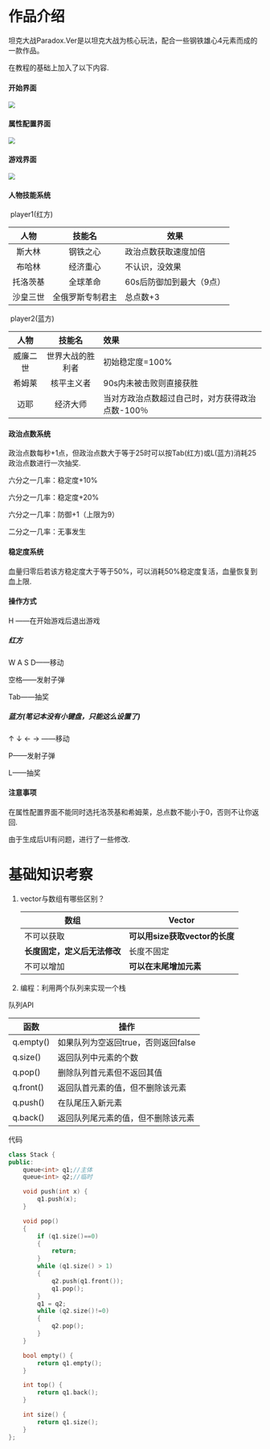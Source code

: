 # 作品介绍

坦克大战Paradox.Ver是以坦克大战为核心玩法，配合一些钢铁雄心4元素而成的一款作品。

在教程的基础上加入了以下内容.

#### 开始界面

<img src="http://test.l-snow.com/TankWar/Lily_Screenshot_1639195351.png" style="zoom:80%;" />

#### 属性配置界面

<img src="http://test.l-snow.com/TankWar/Lily_Screenshot_1639195364.png" style="zoom: 80%;" />

#### 游戏界面

<img src="http://test.l-snow.com/TankWar/Lily_Screenshot_1639199684.png" style="zoom:80%;" />

#### 人物技能系统

​	player1(红方)

|   人物   |      技能名      | 效果                     |
| :------: | :--------------: | ------------------------ |
|  斯大林  |     钢铁之心     | 政治点数获取速度加倍     |
|  布哈林  |     经济重心     | 不认识，没效果           |
| 托洛茨基 |     全球革命     | 60s后防御加到最大（9点） |
| 沙皇三世 | 全俄罗斯专制君主 | 总点数+3                 |

​	player2(蓝方)

|   人物   |      技能名      | 效果                                             |
| :------: | :--------------: | :----------------------------------------------- |
| 威廉二世 | 世界大战的胜利者 | 初始稳定度=100%                                  |
|  希姆莱  |    核平主义者    | 90s内未被击败则直接获胜                          |
|   迈耶   |     经济大师     | 当对方政治点数超过自己时，对方获得政治点数-100％ |

#### 政治点数系统

政治点数每秒+1点，但政治点数大于等于25时可以按Tab(红方)或L(蓝方)消耗25政治点数进行一次抽奖.

六分之一几率：稳定度+10%

六分之一几率：稳定度+20%

六分之一几率：防御+1（上限为9）

二分之一几率：无事发生

#### 稳定度系统

血量归零后若该方稳定度大于等于50%，可以消耗50%稳定度复活，血量恢复到血上限.

#### 操作方式

H ——在开始游戏后退出游戏

##### 红方

W A S D——移动

空格——发射子弹

Tab——抽奖

##### 蓝方(笔记本没有小键盘，只能这么设置了)

↑ ↓ ← → ——移动

P——发射子弹

L——抽奖

#### 注意事项

在属性配置界面不能同时选托洛茨基和希姆莱，总点数不能小于0，否则不让你返回.

由于生成后UI有问题，进行了一些修改.



# 基础知识考察

1. vector与数组有哪些区别？

   | 数组                         | Vector                         |
   | ---------------------------- | ------------------------------ |
   | 不可以获取                   | **可以用size获取vector的长度** |
   | **长度固定，定义后无法修改** | 长度不固定                     |
   | 不可以增加                   | **可以在末尾增加元素**         |

   

2. 编程：利用两个队列来实现一个栈

队列API

| 函数      | 操作                                |
| --------- | ----------------------------------- |
| q.empty() | 如果队列为空返回true，否则返回false |
| q.size()  | 返回队列中元素的个数                |
| q.pop()   | 删除队列首元素但不返回其值          |
| q.front() | 返回队首元素的值，但不删除该元素    |
| q.push()  | 在队尾压入新元素                    |
| q.back()  | 返回队列尾元素的值，但不删除该元素  |

代码

```c++
class Stack {
public:
	queue<int> q1;//主体
	queue<int> q2;//临时

	void push(int x) {
		q1.push(x);
	}

	void pop()
	{
		if (q1.size()==0)
		{
			return;
		}
		while (q1.size() > 1)
		{
			q2.push(q1.front());
			q1.pop();
		}
		q1 = q2;
		while (q2.size()!=0)
		{
			q2.pop();
		}
	}

	bool empty() {
		return q1.empty();
	}

	int top() {
		return q1.back();
	}

	int size() {
		return q1.size();
	}
};
```

